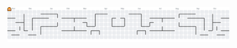 
<picture>
  <source media="(prefers-color-scheme: dark)" srcset="https://raw.githubusercontent.com/DuduZeroDois/DuduZeroDois/output/pacman-contribution-graph-dark.svg">
  <source media="(prefers-color-scheme: light)" srcset="https://raw.githubusercontent.com/DuduZeroDois/DuduZeroDois/output/pacman-contribution-graph.svg">
  <img alt="pacman contribution graph" src="https://raw.githubusercontent.com/DuduZeroDois/DuduZeroDois/output/pacman-contribution-graph.svg">
</picture>
